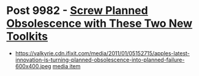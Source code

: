 # Post 9982 - [Screw Planned Obsolescence with These Two New Toolkits](https://www.ifixit.com/News/9982/manta-mahi-driver-kit)

- https://valkyrie.cdn.ifixit.com/media/2011/01/05152715/apples-latest-innovation-is-turning-planned-obsolescence-into-planned-failure-600x400.jpeg [media item](media-28489.md)